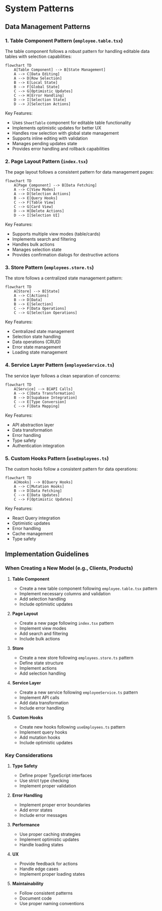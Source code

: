 # System Patterns

## Data Management Patterns

### 1. Table Component Pattern (`employee.table.tsx`)

The table component follows a robust pattern for handling editable data tables with selection capabilities:

```mermaid
flowchart TD
    A[Table Component] --> B[State Management]
    A --> C[Data Editing]
    A --> D[Row Selection]
    B --> E[Local State]
    B --> F[Global State]
    C --> G[Optimistic Updates]
    C --> H[Error Handling]
    D --> I[Selection State]
    D --> J[Selection Actions]
```

Key Features:

- Uses `SheetTable` component for editable table functionality
- Implements optimistic updates for better UX
- Handles row selection with global state management
- Supports inline editing with validation
- Manages pending updates state
- Provides error handling and rollback capabilities

### 2. Page Layout Pattern (`index.tsx`)

The page layout follows a consistent pattern for data management pages:

```mermaid
flowchart TD
    A[Page Component] --> B[Data Fetching]
    A --> C[View Modes]
    A --> D[Selection Actions]
    B --> E[Query Hooks]
    C --> F[Table View]
    C --> G[Card View]
    D --> H[Delete Actions]
    D --> I[Selection UI]
```

Key Features:

- Supports multiple view modes (table/cards)
- Implements search and filtering
- Handles bulk actions
- Manages selection state
- Provides confirmation dialogs for destructive actions

### 3. Store Pattern (`employees.store.ts`)

The store follows a centralized state management pattern:

```mermaid
flowchart TD
    A[Store] --> B[State]
    A --> C[Actions]
    B --> D[Data]
    B --> E[Selection]
    C --> F[Data Operations]
    C --> G[Selection Operations]
```

Key Features:

- Centralized state management
- Selection state handling
- Data operations (CRUD)
- Error state management
- Loading state management

### 4. Service Layer Pattern (`employeeService.ts`)

The service layer follows a clean separation of concerns:

```mermaid
flowchart TD
    A[Service] --> B[API Calls]
    A --> C[Data Transformation]
    B --> D[Supabase Integration]
    C --> E[Type Conversion]
    C --> F[Data Mapping]
```

Key Features:

- API abstraction layer
- Data transformation
- Error handling
- Type safety
- Authentication integration

### 5. Custom Hooks Pattern (`useEmployees.ts`)

The custom hooks follow a consistent pattern for data operations:

```mermaid
flowchart TD
    A[Hooks] --> B[Query Hooks]
    A --> C[Mutation Hooks]
    B --> D[Data Fetching]
    C --> E[Data Updates]
    C --> F[Optimistic Updates]
```

Key Features:

- React Query integration
- Optimistic updates
- Error handling
- Cache management
- Type safety

## Implementation Guidelines

### When Creating a New Model (e.g., Clients, Products)

1. **Table Component**

   - Create a new table component following `employee.table.tsx` pattern
   - Implement necessary columns and validation
   - Add selection handling
   - Include optimistic updates

2. **Page Layout**

   - Create a new page following `index.tsx` pattern
   - Implement view modes
   - Add search and filtering
   - Include bulk actions

3. **Store**

   - Create a new store following `employees.store.ts` pattern
   - Define state structure
   - Implement actions
   - Add selection handling

4. **Service Layer**

   - Create a new service following `employeeService.ts` pattern
   - Implement API calls
   - Add data transformation
   - Include error handling

5. **Custom Hooks**
   - Create new hooks following `useEmployees.ts` pattern
   - Implement query hooks
   - Add mutation hooks
   - Include optimistic updates

### Key Considerations

1. **Type Safety**

   - Define proper TypeScript interfaces
   - Use strict type checking
   - Implement proper validation

2. **Error Handling**

   - Implement proper error boundaries
   - Add error states
   - Include error messages

3. **Performance**

   - Use proper caching strategies
   - Implement optimistic updates
   - Handle loading states

4. **UX**

   - Provide feedback for actions
   - Handle edge cases
   - Implement proper loading states

5. **Maintainability**
   - Follow consistent patterns
   - Document code
   - Use proper naming conventions
